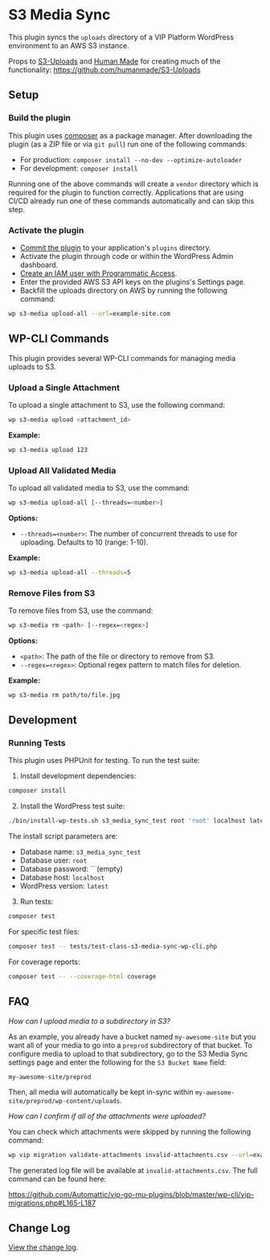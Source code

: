 # S3 Media Sync

This plugin syncs the `uploads` directory of a VIP Platform WordPress environment to an AWS S3 instance.

Props to [S3-Uploads](https://github.com/humanmade/S3-Uploads/) and [Human Made](https://hmn.md/) for creating much of the functionality: https://github.com/humanmade/S3-Uploads

## Setup

### Build the plugin

This plugin uses [composer](https://getcomposer.org/) as a package manager. After downloading the plugin (as a ZIP file or via `git pull`) run one of the following commands:

* For production: `composer install --no-dev --optimize-autoloader` 
* For development: `composer install` 

Running one of the above commands will create a `vendor` directory which is required for the plugin to function correctly. Applications that are using CI/CD already run one of these commands automatically and can skip this step.

### Activate the plugin

* [Commit the plugin](https://docs.wpvip.com/technical-references/installing-plugins-best-practices/) to your application's `plugins` directory.
* Activate the plugin through code or within the WordPress Admin dashboard.
* [Create an IAM user with Programmatic Access](https://docs.aws.amazon.com/IAM/latest/UserGuide/id_users_create.html).
* Enter the provided AWS S3 API keys on the plugins's Settings page.
* Backfill the uploads directory on AWS by running the following command: 

```sh
wp s3-media upload-all --url=example-site.com
```

## WP-CLI Commands

This plugin provides several WP-CLI commands for managing media uploads to S3.

### Upload a Single Attachment

To upload a single attachment to S3, use the following command:

```sh
wp s3-media upload <attachment_id>
```

**Example:**

```sh
wp s3-media upload 123
```

### Upload All Validated Media

To upload all validated media to S3, use the command:

```sh
wp s3-media upload-all [--threads=<number>]
```

**Options:**
- `--threads=<number>`: The number of concurrent threads to use for uploading. Defaults to 10 (range: 1-10).

**Example:**

```sh
wp s3-media upload-all --threads=5
```

### Remove Files from S3

To remove files from S3, use the command:

```sh
wp s3-media rm <path> [--regex=<regex>]
```

**Options:**
- `<path>`: The path of the file or directory to remove from S3.
- `--regex=<regex>`: Optional regex pattern to match files for deletion.

**Example:**

```sh
wp s3-media rm path/to/file.jpg
```

## Development

### Running Tests

This plugin uses PHPUnit for testing. To run the test suite:

1. Install development dependencies:
```sh
composer install
```

2. Install the WordPress test suite:
```sh
./bin/install-wp-tests.sh s3_media_sync_test root 'root' localhost latest
```

The install script parameters are:
- Database name: `s3_media_sync_test`
- Database user: `root`
- Database password: `` (empty)
- Database host: `localhost`
- WordPress version: `latest`

3. Run tests:
```sh
composer test
```

For specific test files:
```sh
composer test -- tests/test-class-s3-media-sync-wp-cli.php
```

For coverage reports:
```sh
composer test -- --coverage-html coverage
```

## FAQ

*How can I upload media to a subdirectory in S3?*

As an example, you already have a bucket named `my-awesome-site` but you want all of your media to go into a `preprod` subdirectory of that bucket. To configure media to upload to that subdirectory, go to the S3 Media Sync settings page and enter the following for the `S3 Bucket Name` field:

```
my-awesome-site/preprod
```

Then, all media will automatically be kept in-sync within `my-awesome-site/preprod/wp-content/uploads`. 

*How can I confirm if all of the attachments were uploaded?*

You can check which attachments were skipped by running the following command:

```sh
wp vip migration validate-attachments invalid-attachments.csv --url=example-site.com
```

The generated log file will be available at `invalid-attachments.csv`. The full command can be found here:

https://github.com/Automattic/vip-go-mu-plugins/blob/master/wp-cli/vip-migrations.php#L165-L187


## Change Log

[View the change log](https://github.com/Automattic/s3-media-sync/blob/master/CHANGELOG.md).
